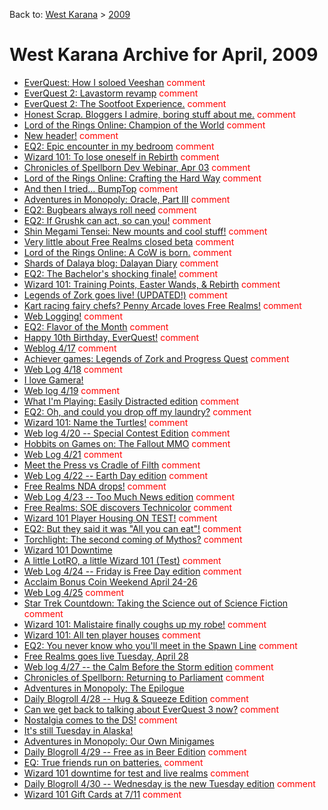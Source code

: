 Back to: [West Karana](/posts/westkarana.md) > [2009](/posts/2009/westkarana.md)
# West Karana Archive for April, 2009

* [EverQuest: How I soloed Veeshan](3012.md) <span style="color:red;">comment</span>
* [EverQuest 2: Lavastorm revamp](3018.md) <span style="color:red;">comment</span>
* [EverQuest 2: The Sootfoot Experience.](3024.md) <span style="color:red;">comment</span>
* [Honest Scrap. Bloggers I admire, boring stuff about me.](3031.md) <span style="color:red;">comment</span>
* [Lord of the Rings Online: Champion of the World](3039.md) <span style="color:red;">comment</span>
* [New header!](3044.md) <span style="color:red;">comment</span>
* [EQ2: Epic encounter in my bedroom](3046.md) <span style="color:red;">comment</span>
* [Wizard 101: To lose oneself in Rebirth](3053.md) <span style="color:red;">comment</span>
* [Chronicles of Spellborn Dev Webinar, Apr 03](3058.md) <span style="color:red;">comment</span>
* [Lord of the Rings Online: Crafting the Hard Way](3065.md) <span style="color:red;">comment</span>
* [And then I tried... BumpTop](3075.md) <span style="color:red;">comment</span>
* [Adventures in Monopoly: Oracle, Part III](3078.md) <span style="color:red;">comment</span>
* [EQ2: Bugbears always roll need](3085.md) <span style="color:red;">comment</span>
* [EQ2: If Grushk can act, so can you!](3093.md) <span style="color:red;">comment</span>
* [Shin Megami Tensei: New mounts and cool stuff!](3096.md) <span style="color:red;">comment</span>
* [Very little about Free Realms closed beta](3099.md) <span style="color:red;">comment</span>
* [Lord of the Rings Online: A CoW is born.](3104.md) <span style="color:red;">comment</span>
* [Shards of Dalaya blog: Dalayan Diary](3108.md) <span style="color:red;">comment</span>
* [EQ2: The Bachelor's shocking finale!](3110.md) <span style="color:red;">comment</span>
* [Wizard 101: Training Points, Easter Wands, & Rebirth](3115.md) <span style="color:red;">comment</span>
* [Legends of Zork goes live! (UPDATED!)](3123.md) <span style="color:red;">comment</span>
* [Kart racing fairy chefs? Penny Arcade loves Free Realms!](3126.md) <span style="color:red;">comment</span>
* [Web Logging!](3130.md) <span style="color:red;">comment</span>
* [EQ2: Flavor of the Month](3133.md) <span style="color:red;">comment</span>
* [Happy 10th Birthday, EverQuest!](3136.md) <span style="color:red;">comment</span>
* [Weblog 4/17](3142.md) <span style="color:red;">comment</span>
* [Achiever games: Legends of Zork and Progress Quest](3144.md) <span style="color:red;">comment</span>
* [Web Log 4/18](3153.md) <span style="color:red;">comment</span>
* [I love Gamera!](3205.md) <span style="color:red;"></span>
* [Web log 4/19](3213.md) <span style="color:red;">comment</span>
* [What I'm Playing: Easily Distracted edition](3216.md) <span style="color:red;">comment</span>
* [EQ2: Oh, and could you drop off my laundry?](3233.md) <span style="color:red;">comment</span>
* [Wizard 101: Name the Turtles!](3198.md) <span style="color:red;">comment</span>
* [Web log 4/20 -- Special Contest Edition](3236.md) <span style="color:red;">comment</span>
* [Hobbits on Games on: The Fallout MMO](3242.md) <span style="color:red;">comment</span>
* [Web Log 4/21](3246.md) <span style="color:red;">comment</span>
* [Meet the Press vs Cradle of Filth](3249.md) <span style="color:red;">comment</span>
* [Web Log 4/22 -- Earth Day edition](3252.md) <span style="color:red;">comment</span>
* [Free Realms NDA drops!](3254.md) <span style="color:red;">comment</span>
* [Web Log 4/23 -- Too Much News edition](3272.md) <span style="color:red;">comment</span>
* [Free Realms: SOE discovers Technicolor](3276.md) <span style="color:red;">comment</span>
* [Wizard 101 Player Housing ON TEST!](3257.md) <span style="color:red;">comment</span>
* [EQ2: But they said it was "All you can eat"!](3298.md) <span style="color:red;">comment</span>
* [Torchlight: The second coming of Mythos?](3291.md) <span style="color:red;">comment</span>
* [Wizard 101 Downtime](3292.md) <span style="color:red;"></span>
* [A little LotRO, a little Wizard 101 (Test)](3301.md) <span style="color:red;">comment</span>
* [Web Log 4/24 -- Friday is Free Day edition](3306.md) <span style="color:red;">comment</span>
* [Acclaim Bonus Coin Weekend April 24-26](3308.md) <span style="color:red;"></span>
* [Web Log 4/25](3310.md) <span style="color:red;">comment</span>
* [Star Trek Countdown: Taking the Science out of Science Fiction](3313.md) <span style="color:red;">comment</span>
* [Wizard 101: Malistaire finally coughs up my robe!](3315.md) <span style="color:red;">comment</span>
* [Wizard 101: All ten player houses](3320.md) <span style="color:red;">comment</span>
* [EQ2: You never know who you'll meet in the Spawn Line](3343.md) <span style="color:red;">comment</span>
* [Free Realms goes live Tuesday, April 28](3346.md) <span style="color:red;"></span>
* [Web log 4/27 -- the Calm Before the Storm edition](3348.md) <span style="color:red;">comment</span>
* [Chronicles of Spellborn: Returning to Parliament](3350.md) <span style="color:red;">comment</span>
* [Adventures in Monopoly: The Epilogue](3358.md) <span style="color:red;"></span>
* [Daily Blogroll 4/28 -- Hug & Squeeze Edition](3363.md) <span style="color:red;">comment</span>
* [Can we get back to talking about EverQuest 3 now?](3369.md) <span style="color:red;">comment</span>
* [Nostalgia comes to the DS!](3373.md) <span style="color:red;">comment</span>
* [It's still Tuesday in Alaska!](3377.md) <span style="color:red;"></span>
* [Adventures in Monopoly: Our Own Minigames](3380.md) <span style="color:red;"></span>
* [Daily Blogroll 4/29 -- Free as in Beer Edition](3389.md) <span style="color:red;">comment</span>
* [EQ: True friends run on batteries.](3391.md) <span style="color:red;">comment</span>
* [Wizard 101 downtime for test and live realms](3396.md) <span style="color:red;">comment</span>
* [Daily Blogroll 4/30 -- Wednesday is the new Tuesday edition](3398.md) <span style="color:red;">comment</span>
* [Wizard 101 Gift Cards at 7/11](3402.md) <span style="color:red;">comment</span>
